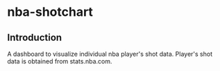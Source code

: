 # nba-shotchart

## Introduction

A dashboard to visualize individual nba player's shot data. Player's shot data is obtained from stats.nba.com.
